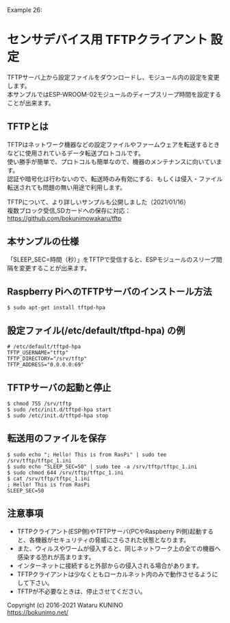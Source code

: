 Example 26:
# センサデバイス用 TFTPクライアント 設定

TFTPサーバ上から設定ファイルをダウンロードし、モジュール内の設定を変更します。  
本サンプルではESP-WROOM-02モジュールのディープスリープ時間を設定することが出来ます。

## TFTPとは

TFTPはネットワーク機器などの設定ファイルやファームウェアを転送するときなどに使用されているデータ転送プロトコルです。  
使い勝手が簡単で、プロトコルも簡単なので、機器のメンテナンスに向いています。  
認証や暗号化は行わないので、転送時のみ有効にする、もしくは侵入・ファイル転送されても問題の無い用途で利用します。  

TFTPについて、より詳しいサンプルも公開しました（2021/01/16）  
    複数ブロック受信,SDカードへの保存に対応：  
    https://github.com/bokunimowakaru/tftp  

## 本サンプルの仕様

「SLEEP_SEC=時間（秒）」をTFTPで受信すると、ESPモジュールのスリープ間隔を変更することが出来ます。  

## Raspberry PiへのTFTPサーバのインストール方法

    $ sudo apt-get install tftpd-hpa
    
## 設定ファイル(/etc/default/tftpd-hpa) の例

    # /etc/default/tftpd-hpa
    TFTP_USERNAME="tftp"
    TFTP_DIRECTORY="/srv/tftp"
    TFTP_ADDRESS="0.0.0.0:69"

## TFTPサーバの起動と停止

    $ chmod 755 /srv/tftp
    $ sudo /etc/init.d/tftpd-hpa start
    $ sudo /etc/init.d/tftpd-hpa stop

## 転送用のファイルを保存

    $ sudo echo "; Hello! This is from RasPi" | sudo tee /srv/tftp/tftpc_1.ini
    $ sudo echo "SLEEP_SEC=50" | sudo tee -a /srv/tftp/tftpc_1.ini
    $ sudo chmod 644 /srv/tftp/tftpc_1.ini
    $ cat /srv/tftp/tftpc_1.ini
    ; Hello! This is from RasPi
    SLEEP_SEC=50

## 注意事項

* TFTPクライアント(ESP側)やTFTPサーバ(PCやRaspberry Pi側)起動すると、各機器がセキュリティの脅威にさらされた状態となります。
* また、ウィルスやワームが侵入すると、同じネットワーク上の全ての機器へ感染する恐れが高まります。
* インターネットに接続すると外部からの侵入される場合があります。
* TFTPクライアントは少なくともローカルネット内のみで動作させるようにして下さい。
* TFTPが不必要なときは、停止させてください。

Copyright (c) 2016-2021 Wataru KUNINO  
<https://bokunimo.net/>
